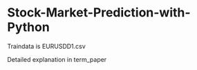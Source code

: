 # Stock-Market-Prediction-with-Python
Traindata is EURUSDD1.csv


Detailed explanation in term_paper
